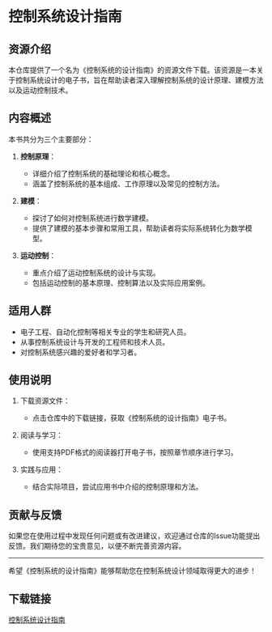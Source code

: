 # 控制系统设计指南

## 资源介绍

本仓库提供了一个名为《控制系统的设计指南》的资源文件下载。该资源是一本关于控制系统设计的电子书，旨在帮助读者深入理解控制系统的设计原理、建模方法以及运动控制技术。

## 内容概述

本书共分为三个主要部分：

1. **控制原理**：
   - 详细介绍了控制系统的基础理论和核心概念。
   - 涵盖了控制系统的基本组成、工作原理以及常见的控制方法。

2. **建模**：
   - 探讨了如何对控制系统进行数学建模。
   - 提供了建模的基本步骤和常用工具，帮助读者将实际系统转化为数学模型。

3. **运动控制**：
   - 重点介绍了运动控制系统的设计与实现。
   - 包括运动控制的基本原理、控制算法以及实际应用案例。

## 适用人群

- 电子工程、自动化控制等相关专业的学生和研究人员。
- 从事控制系统设计与开发的工程师和技术人员。
- 对控制系统感兴趣的爱好者和学习者。

## 使用说明

1. 下载资源文件：
   - 点击仓库中的下载链接，获取《控制系统的设计指南》电子书。

2. 阅读与学习：
   - 使用支持PDF格式的阅读器打开电子书，按照章节顺序进行学习。

3. 实践与应用：
   - 结合实际项目，尝试应用书中介绍的控制原理和方法。

## 贡献与反馈

如果您在使用过程中发现任何问题或有改进建议，欢迎通过仓库的Issue功能提出反馈。我们期待您的宝贵意见，以便不断完善资源内容。

---

希望《控制系统的设计指南》能够帮助您在控制系统设计领域取得更大的进步！

## 下载链接

[控制系统设计指南](https://pan.quark.cn/s/546af6ef712e)